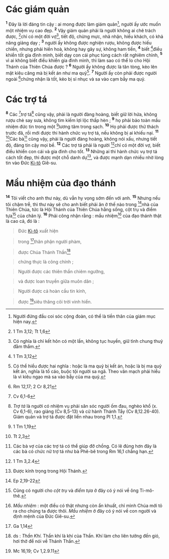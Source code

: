 # Các giám quản
<sup><b>1</b></sup> Đây là lời đáng tin cậy : ai mong được làm giám quản[^1], người ấy ước muốn một nhiệm vụ cao đẹp. <sup><b>2</b></sup> Vậy giám quản phải là người không ai chê trách được, [^1*]chỉ có một đời vợ[^2], tiết độ, chừng mực, nhã nhặn, hiếu khách, có khả năng giảng dạy ; <sup><b>3</b></sup> người ấy không được nghiện rượu, không được hiếu chiến, nhưng phải hiền hoà, không hay gây sự, không ham tiền, <sup><b>4</b></sup> biết [^2*]điều khiển tốt gia đình mình, biết dạy con cái phục tùng cách rất nghiêm chỉnh, <sup><b>5</b></sup> vì ai không biết điều khiển gia đình mình, thì làm sao có thể lo cho Hội Thánh của Thiên Chúa được ? <sup><b>6</b></sup> Người ấy không được là tân tòng, kẻo lên mặt kiêu căng mà bị kết án như ma quỷ[^3]. <sup><b>7</b></sup> Người ấy còn phải được người ngoài [^3*]chứng nhận là tốt, kẻo bị sỉ nhục và sa vào cạm bẫy ma quỷ.


# Các trợ tá
<sup><b>8</b></sup> Các [^4*]trợ tá[^4] cũng vậy, phải là người đàng hoàng, biết giữ lời hứa, không rượu chè say sưa, không tìm kiếm lợi lộc thấp hèn ; <sup><b>9</b></sup> họ phải bảo toàn mầu nhiệm đức tin trong một [^5*]lương tâm trong sạch. <sup><b>10</b></sup> Họ phải được thử thách trước đã, rồi mới được thi hành chức vụ trợ tá, nếu không bị ai khiếu nại. <sup><b>11</b></sup> [^6*]Các bà[^5] cũng vậy, phải là người đàng hoàng, không nói xấu, nhưng tiết độ, đáng tin cậy mọi bề. <sup><b>12</b></sup> Các trợ tá phải là người [^7*]chỉ có một đời vợ, biết điều khiển con cái và gia đình cho tốt. <sup><b>13</b></sup> Những ai thi hành chức vụ trợ tá cách tốt đẹp, thì được một chỗ danh dự[^6], và được mạnh dạn nhiều nhờ lòng tin vào Đức [Ki-tô]() Giê-su.


# Mầu nhiệm của đạo thánh
<sup><b>14</b></sup> Tôi viết cho anh thư này, dù vẫn hy vọng sớm đến với anh. <sup><b>15</b></sup> Nhưng nếu tôi chậm trễ, thì thư này sẽ cho anh biết phải ăn ở thế nào trong [^8*]nhà của Thiên Chúa, tức là Hội Thánh của Thiên Chúa hằng sống, cột trụ và điểm tựa[^7] của chân lý. <sup><b>16</b></sup> Phải công nhận rằng : mầu nhiệm[^8] của đạo thánh thật là cao cả, đó là :


> Đức [Ki-tô]() xuất hiện
>


> trong [^9*]thân phận người phàm,
>


> được Chúa Thánh Thần[^9]
>


> chứng thực là công chính ;
>


> Người được các thiên thần chiêm ngưỡng,
>


> và được loan truyền giữa muôn dân ;
>


> Người được cả hoàn cầu tin kính,
>


> được [^10*]siêu thăng cõi trời vinh hiển.
>

[^1]: Người đứng đầu coi sóc cộng đoàn, có thể là tiền thân của giám mục hiện nay.
[^2]: Có nghĩa là chỉ kết hôn có một lần, không tục huyền, giữ tình chung thuỷ đằm thắm.
[^3]: Có thể hiểu được hai nghĩa : hoặc là ma quỷ bị kết án, hoặc là bị ma quỷ kết án, nghĩa là tố cáo, buộc tội người sa ngã. Theo văn mạch phải hiểu là vì kiêu ngạo mà sa vào bẫy của ma quỷ.
[^4]: *Trợ tá* là người có nhiệm vụ phải săn sóc người ốm đau, nghèo khổ (x. Cv 6,1-6), rao giảng (Cv 8,5-13) và cử hành Thánh Tẩy (Cv 8,12.26-40). Giám quản và trợ tá được đặt liền nhau trong Pl 1,1.
[^5]: Các bà vợ của các trợ tá có thể giúp đỡ chồng. Có lẽ đúng hơn đây là các bà có chức nữ trợ tá như bà Phê-bê trong Rm 16,1 chẳng hạn.
[^6]: Được kính trọng trong Hội Thánh.
[^7]: Cũng có người cho *cột trụ* và *điểm tựa* ở đây có ý nói về ông Ti-mô-thê.
[^8]: *Mầu nhiệm* : một điều có thật nhưng còn ẩn khuất, chỉ mình Chúa mới tỏ ra cho chúng ta được thôi. *Mầu nhiệm* ở đây có ý nói về con người và định mệnh của Đức Giê-su.
[^9]: ds : *Thần Khí.* Thần khí là khí của Thần. Khí làm cho liên tưởng đến gió, hơi thở để nói về Thánh Thần.
[^1*]: 1 Tm 3,12; Tt 1,6
[^2*]: 1 Tm 3,12
[^3*]: Rm 12,17; 2 Cr 8,21
[^4*]: Cv 6,1-6
[^5*]: 1 Tm 1,19
[^6*]: Tt 2,3
[^7*]: 1 Tm 3,2.4
[^8*]: Ep 2,19-22
[^9*]: Ga 1,14
[^10*]: Mc 16,19; Cv 1,2.9.11
